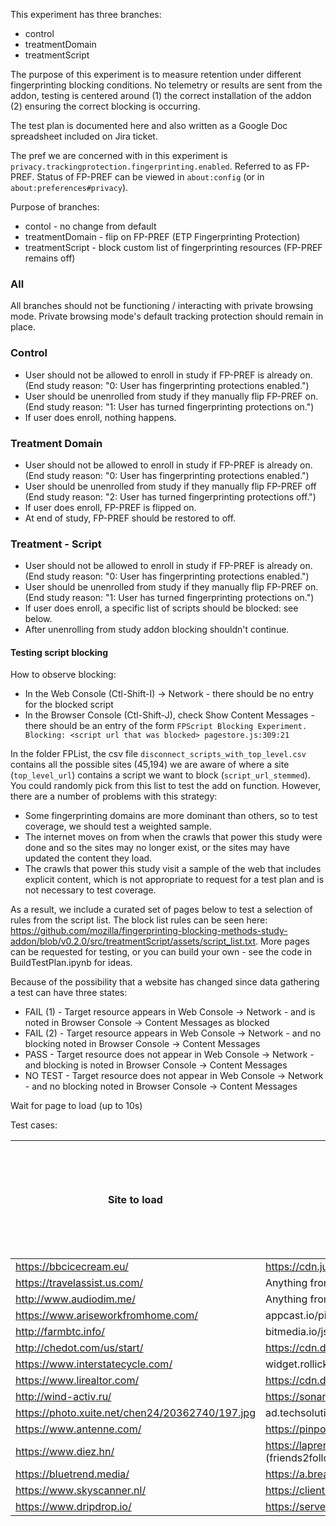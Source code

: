 This experiment has three branches:
* control
* treatmentDomain
* treatmentScript

The purpose of this experiment is to measure retention under different fingerprinting blocking conditions. No telemetry or results are sent from the addon, testing is centered around (1) the correct installation of the addon (2) ensuring the correct blocking is occurring.

The test plan is documented here and also written as a Google Doc spreadsheet included on Jira ticket.

The pref we are concerned with in this experiment is `privacy.trackingprotection.fingerprinting.enabled`. Referred to as FP-PREF. Status of FP-PREF can be viewed in `about:config` (or in `about:preferences#privacy`).

Purpose of branches:
* contol - no change from default
* treatmentDomain - flip on FP-PREF (ETP Fingerprinting Protection)
* treatmentScript - block custom list of fingerprinting resources (FP-PREF remains off)

### All

All branches should not be functioning / interacting with private browsing mode. Private browsing mode's default tracking protection should remain in place.


### Control

* User should not be allowed to enroll in study if FP-PREF is already on. (End study reason: "0: User has fingerprinting protections enabled.")
* User should be unenrolled from study if they manually flip FP-PREF on.  (End study reason: "1: User has turned fingerprinting protections on.")
* If user does enroll, nothing happens.


### Treatment Domain

* User should not be allowed to enroll in study if FP-PREF is already on. (End study reason: "0: User has fingerprinting protections enabled.")
* User should be unenrolled from study if they manually flip FP-PREF off (End study reason: "2: User has turned fingerprinting protections off.")
* If user does enroll, FP-PREF is flipped on.
* At end of study, FP-PREF should be restored to off.


### Treatment - Script

* User should not be allowed to enroll in study if FP-PREF is already on. (End study reason: "0: User has fingerprinting protections enabled.")
* User should be unenrolled from study if they manually flip FP-PREF on.  (End study reason: "1: User has turned fingerprinting protections on.")
* If user does enroll, a specific list of scripts should be blocked: see below.
* After unenrolling from study addon blocking shouldn't continue.


#### Testing script blocking 

How to observe blocking:
* In the Web Console (Ctl-Shift-I) -> Network - there should be no entry for the blocked script
* In the Browser Console (Ctl-Shift-J), check Show Content Messages - there should be an entry of the form `FPScript Blocking Experiment. Blocking: <script url that was blocked> pagestore.js:309:21`

In the folder FPList, the csv file `disconnect_scripts_with_top_level.csv` contains all the possible sites (45,194) we are aware of where a site (`top_level_url`) contains a script we want to block (`script_url_stemmed`). You could randomly pick from this list to test the add on function. However, there are a number of problems with this strategy:
* Some fingerprinting domains are more dominant than others, so to test coverage, we should test a weighted sample.
* The internet moves on from when the crawls that power this study were done and so the sites may no longer exist, or the sites may have updated the content they load.
* The crawls that power this study visit a sample of the web that includes explicit content, which is not appropriate to request for a test plan and is not necessary to test coverage.

As a result, we include a curated set of pages below to test a selection of rules from the script list.  The block list rules can be seen here: https://github.com/mozilla/fingerprinting-blocking-methods-study-addon/blob/v0.2.0/src/treatmentScript/assets/script_list.txt. More pages can be requested for testing, or you can build your own - see the code in BuildTestPlan.ipynb for ideas.

Because of the possibility that a website has changed since data gathering a test can have three states:
* FAIL (1) - Target resource appears in Web Console -> Network - and is noted in Browser Console -> Content Messages as blocked
* FAIL (2) - Target resource appears in Web Console -> Network - and no blocking noted in Browser Console -> Content Messages
* PASS - Target resource does not appear in Web Console -> Network - and blocking is noted in Browser Console -> Content Messages
* NO TEST - Target resource does not appear in Web Console -> Network - and no blocking noted in Browser Console -> Content Messages

Wait for page to load (up to 10s)

Test cases:

| Site to load                                    | Expected blocked resource (Rule)                                                                                                                                    | Possible result states:FAIL (1), FAIL (2), PASS, NO RESULTSee Intro or TESTPLAN.md for more info. |
|-------------------------------------------------|---------------------------------------------------------------------------------------------------------------------------------------------------------------------|---------------------------------------------------------------------------------------------------|
| https://bbcicecream.eu/                         | https://cdn.justuno.com/mwgt_4.1.js?v=2.95 (||justuno.com/*mwgt_4.1.js^)                                                                                            |                                                                                                   |
| https://travelassist.us.com/                    | Anything from clickguard.com e.g. https://io.clickguard.com/s/cHJvdGVjdG9y/PW6E3JNr                                                                                 |                                                                                                   |
| http://www.audiodim.me/                         | Anything from hilltopads.net e.g. http://hilltopads.net/p                                                                                                           |                                                                                                   |
| https://www.ariseworkfromhome.com/              | appcast.io/pixels/*.js e.g. https://click.appcast.io/pixels/generic1-5191.js                                                                                        |                                                                                                   |
| http://farmbtc.info/                            | bitmedia.io/js/adbybm.js/* e.g. https://ad.bitmedia.io/js/adbybm.js/5db6f347494d9f39e109ce40                                                                        |                                                                                                   |
| http://chedot.com/us/start/                     | https://cdn.doubleverify.com/dvbs_src.js (doubleverify.com/dv*.js)                                                                                                  |                                                                                                   |
| https://www.interstatecycle.com/                | widget.rollick.io/* e.g. https://widget.rollick.io/01300                                                                                                            |                                                                                                   |
| https://www.lirealtor.com/                      | https://cdn.doubleverify.com/dvtp_src.js (doubleverify.com/dv*.js)                                                                                                  |                                                                                                   |
| http://wind-activ.ru/                           | https://sonar.semantiqo.com/c82up/checking.js (||semantiqo.com/*checking.js^)                                                                                       |                                                                                                   |
| https://photo.xuite.net/chen24/20362740/197.jpg | ad.techsolutions.com.tw/sdk/adtechsolutions.js (techsolutions.com.tw/*adtechsolutions.js)                                                                           |                                                                                                   |
| https://www.antenne.com/                        | https://pinpoll.com/global.js (pinpoll.com/*global.js)                                                                                                              |                                                                                                   |
| https://www.diez.hn/                            | https://laprensa.friends2follow.com/sites/all/modules/friends2follow/dist/friends2follow_socialstack.min.js (friends2follow.com/*friends2follow_socialstack.min.js) |                                                                                                   |
| https://bluetrend.media/                        | https://a.breaktime.com.tw/js/au.js?spj=Y9LSW18 (breaktime.com.tw/*au.js)                                                                                           |                                                                                                   |
| https://www.skyscanner.nl/                      | https://client.perimeterx.net/PXrf8vapwA/main.min.js (perimeterx.net/*main.min.js)                                                                                  |                                                                                                   |
| https://www.dripdrop.io/                        | https://serve.albacross.com/track.js (albacross.com/*track.js)                                                                                                      |                                                                                                   